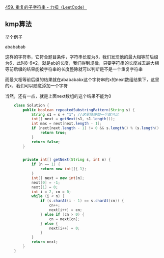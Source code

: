 [459. 重复的子字符串 - 力扣（LeetCode）](https://leetcode.cn/problems/repeated-substring-pattern/description/)





## kmp算法



举个例子

abababab

这样的字符串，它符合题目条件，字符串长度为8，我们发现他的最大相等前后缀为6，此时8-6=2，就是ab的长度，我们得到规律，只要字符串的长度减去最大相等前后缀的结果能被字符串的长度整除就可以判断是不是一个重复字符串

而最大相等前后缀的结果就在ababababx这个字符串的x的next数组结果下，这里的x，我们可以随意添加一个字符

当然，还有一点，就是上面next数组的这个结果不能为0

```java
    class Solution {
        public boolean repeatedSubstringPattern(String s) {
            String s1 = s + "1"; //这里随便加一个就可以
            int[] next = getNext(s1, s1.length());
            int max = next[next.length - 1];
            if (next[next.length - 1] != 0 && s.length() % (s.length() - max) == 0) {
                return true;
            }
            return false;
        }
        

        private int[] getNext(String s, int n) {
            if (n == 1) {
                return new int[]{-1};
            }
            int[] next = new int[n];
            next[0] = -1;
            next[1] = 0;
            int i = 2, cn = 0;
            while (i < n) {
                if (s.charAt(i - 1) == s.charAt(cn)) {
                    cn++;
                    next[i++] = cn;
                } else if (cn > 0) {
                    cn = next[cn];
                } else {
                    next[i++] = 0;
                }
            }
            return next;
        }
    }
```



